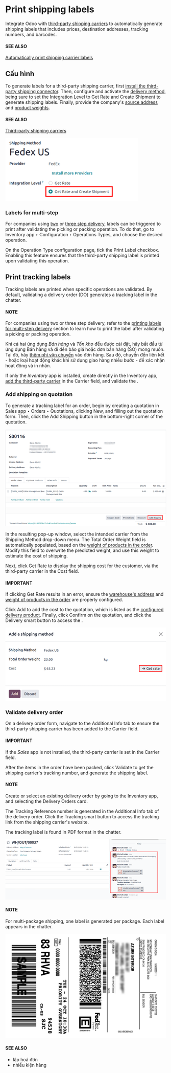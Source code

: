 # Print shipping labels

Integrate Odoo with [third-party shipping carriers](third_party_shipper.md) to automatically generate shipping labels that
includes prices, destination addresses, tracking numbers, and barcodes.

#### SEE ALSO
[Automatically print shipping carrier labels](print_on_validation.md#inventory-shipping-receiving-carrier-labels)

## Cấu hình

To generate labels for a third-party shipping carrier, first [install the third-party shipping
connector](third_party_shipper.md). Then, configure and activate the
[delivery method](third_party_shipper.md#inventory-shipping-receiving-configure-delivery-method), being sure to set
the Integration Level to Get Rate and Create Shipment to generate shipping
labels. Finally, provide the company's [source address](third_party_shipper.md#inventory-shipping-receiving-configure-source-address) and [product weights](third_party_shipper.md#inventory-shipping-receiving-configure-weight).

#### SEE ALSO
[Third-party shipping carriers](third_party_shipper.md)

![Set the "Get Rate and Create Shipment" option.](labels/integration-level.png)

<a id="inventory-shipping-receiving-picking-config"></a>

### Labels for multi-step

For companies using [two](../daily_operations/receipts_delivery_two_steps.md) or [three step
delivery](../daily_operations/delivery_three_steps.md), labels can be triggered to print after
validating the picking or packing operation. To do that, go to Inventory app ‣
Configuration ‣ Operations Types, and choose the desired operation.

On the Operation Type configuration page, tick the Print Label checkbox.
Enabling this feature ensures that the third-party shipping label is printed upon validating this
operation.

## Print tracking labels

Tracking labels are printed when specific operations are validated. By default, validating a
delivery order (DO) generates a tracking label in the chatter.

#### NOTE
For companies using two or three step delivery, refer to the [printing labels for multi-step
delivery](#inventory-shipping-receiving-picking-config) section to learn how to print the label
after validating a picking or packing operation.

Khi cả hai ứng dụng *Bán hàng* và *Tồn kho* đều được cài đặt, hãy bắt đầu từ ứng dụng Bán hàng và đi đến báo giá hoặc đơn bán hàng (SO) mong muốn. Tại đó, hãy [thêm phí vận chuyển](#inventory-shipping-receiving-add-shipping-quote) vào đơn hàng. Sau đó, chuyển đến  liên kết - hoặc loại hoạt động khác khi sử dụng giao hàng nhiều bước - để xác nhận hoạt động và in nhãn.

If only the *Inventory* app is installed, create  directly in the
Inventory app, [add the third-party carrier](#inventory-shipping-receiving-validate-print-label) in the Carrier field, and validate
the .

<a id="inventory-shipping-receiving-add-shipping-quote"></a>

### Add shipping on quotation

To generate a tracking label for an order, begin by creating a quotation in Sales
app ‣ Orders ‣ Quotations, clicking New, and filling out the quotation form. Then,
click the Add Shipping button in the bottom-right corner of the quotation.

![Show the "Add Shipping" button on the quotation.](labels/add-shipping-button.png)

In the resulting pop-up window, select the intended carrier from the Shipping Method
drop-down menu. The Total Order Weight field is automatically populated, based on the
[weight of products in the order](third_party_shipper.md#inventory-shipping-receiving-configure-weight). Modify this
field to overwrite the predicted weight, and use this weight to estimate the cost of shipping.

Next, click Get Rate to display the shipping cost for the customer, via the third-party
carrier in the Cost field.

#### IMPORTANT
If clicking Get Rate results in an error, ensure the [warehouse's address](third_party_shipper.md#inventory-shipping-receiving-configure-source-address) and [weight of products in the
order](third_party_shipper.md#inventory-shipping-receiving-configure-weight) are properly configured.

Click Add to add the cost to the quotation, which is listed as the [configured
delivery product](../setup_configuration.md#inventory-shipping-receiving-delivery-product). Finally, click
Confirm on the quotation, and click the Delivery smart button to access the
.

![Show "Get rate" pop-up window.](labels/get-rate.png)

<a id="inventory-shipping-receiving-validate-print-label"></a>

### Validate delivery order

On a delivery order form, navigate to the Additional Info tab to ensure the third-party
shipping carrier has been added to the Carrier field.

#### IMPORTANT
If the *Sales* app is not installed, the third-party carrier is set in the Carrier
field.

After the items in the order have been packed, click Validate to get the shipping
carrier's tracking number, and generate the shipping label.

#### NOTE
Create or select an existing delivery order by going to the Inventory app, and
selecting the Delivery Orders card.

The Tracking Reference number is generated in the Additional Info tab of the
delivery order. Click the Tracking smart button to access the tracking link from the
shipping carrier's website.

The tracking label is found in PDF format in the chatter.

![Show generated shipping label in the chatter.](labels/shipping-label.png)

#### NOTE
For multi-package shipping, one label is generated per package. Each label appears in the
chatter.

![Sample label generated from Odoo's shipping connector with FedEx.](labels/sample-label.png)

#### SEE ALSO
- lập hoá đơn
- nhiều kiện hàng
